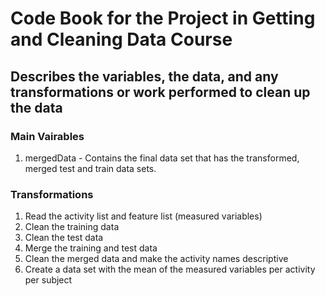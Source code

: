 # Code Book for the Project in Getting and Cleaning Data Course 

## Describes the variables, the data, and any transformations or work performed to clean up the data

### Main Vairables

1. mergedData - Contains the final data set that has the transformed, merged test and train data sets.

### Transformations

1. Read the activity list and feature list (measured variables)
2. Clean the training data
3. Clean the test data
4. Merge the training and test data
5. Clean the merged data and make the activity names descriptive
6. Create a data set with the mean of the measured variables per activity per subject



